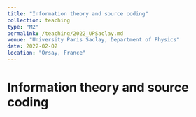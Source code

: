 ```yaml
---
title: "Information theory and source coding"
collection: teaching
type: "M2"
permalink: /teaching/2022_UPSaclay.md
venue: "University Paris Saclay, Department of Physics"
date: 2022-02-02
location: "Orsay, France"
---
```


<!-- This is a description of a teaching experience. You can use markdown like any other post. -->

Information theory and source coding
======
